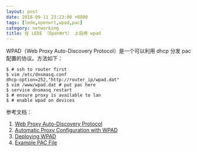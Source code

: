 ```yaml
---
layout: post
date: 2018-09-11 23:23:00 +0800
tags: [lede,openwrt,wpad,pac]
category: networking
title: 在 LEDE （OpenWrt） 上启用 wpad 
---
```


WPAD（Web Proxy Auto-Discovery Protocol）是一个可以利用 dhcp 分发 pac 配置的协议。方法如下：

```shell
$ # ssh to router first
$ vim /etc/dnsmasq.conf
dhcp-option=252,"http://router_ip/wpad.dat"
$ vim /www/wpad.dat # put pac here
$ service dnsmasq restart
$ # ensure proxy is available to lan
$ # enable wpad on devices
```

参考文档：

1. [Web Proxy Auto-Discovery Protocol](https://en.wikipedia.org/wiki/Web_Proxy_Auto-Discovery_Protocol)
2. [Automatic Proxy Configuration with WPAD](https://www.davidpashley.com/articles/automatic-proxy-configuration-with-wpad/)
3. [Deploying WPAD](https://findproxyforurl.com/deploying-wpad/)
4. [Example PAC File](http://findproxyforurl.com/example-pac-file/)